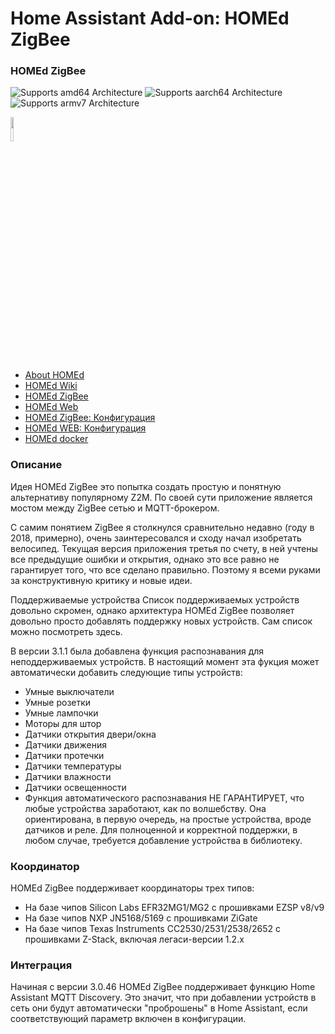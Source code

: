# Home Assistant Add-on: HOMEd ZigBee

### HOMEd ZigBee

![Supports amd64 Architecture][amd64-shield]
![Supports aarch64 Architecture][aarch64-shield]
![Supports armv7 Architecture][armv7-shield]


[amd64-shield]: https://img.shields.io/badge/amd64-yes-green.svg
[aarch64-shield]: https://img.shields.io/badge/aarch64-yes-green.svg
[armv7-shield]: https://img.shields.io/badge/armv7-yes-green.svg


<img src="https://github.com/DivanX10/Home-Assistant-Add-on-Homed/assets/64090632/bb259858-aa2e-4b79-a819-c50f830c1eea" width=10%>

* [About HOMEd](https://wiki.homed.dev/page/ZigBee)
* [HOMEd Wiki](https://wiki.homed.dev/page/HOMEd)
* [HOMEd ZigBee](https://github.com/u236/homed-service-zigbee)
* [HOMEd Web](https://github.com/u236/homed-service-web/tree/master)
* [HOMEd ZigBee: Конфигурация](https://wiki.homed.dev/page/ZigBee/Configuration)
* [HOMEd WEB: Конфигурация](https://github.com/u236/homed-service-web/blob/master/deploy/data/etc/homed/homed-web.conf)
* [HOMEd docker](https://wiki.homed.dev/page/ZigBee/Installation/Docker)


### Описание
Идея HOMEd ZigBee это попытка создать простую и понятную альтернативу популярному Z2M. По своей сути приложение является мостом между ZigBee сетью и MQTT-брокером.

С самим понятием ZigBee я столкнулся сравнительно недавно (году в 2018, примерно), очень заинтересовался и сходу начал изобретать велосипед. Текущая версия приложения третья по счету, в ней учтены все предыдущие ошибки и открытия, однако это все равно не гарантирует того, что все сделано правильно. Поэтому я всеми руками за конструктивную критику и новые идеи.

Поддерживаемые устройства
Список поддерживаемых устройств довольно скромен, однако архитектура HOMEd ZigBee позволяет довольно просто добавлять поддержку новых устройств. Сам список можно посмотреть здесь.

В версии 3.1.1 была добавлена функция распознавания для неподдерживаемых устройств. В настоящий момент эта фукция может автоматически добавить следующие типы устройств:

* Умные выключатели
* Умные розетки
* Умные лампочки
* Моторы для штор
* Датчики открытия двери/окна
* Датчики движения
* Датчики протечки
* Датчики температуры
* Датчики влажности
* Датчики освещенности
* Функция автоматического распознавания НЕ ГАРАНТИРУЕТ, что любые устройства заработают, как по волшебству. Она ориентирована, в первую очередь, на простые устройства, вроде датчиков и реле. Для полноценной и корректной поддержки, в любом случае, требуется добавление устройства в библиотеку.

### Координатор
HOMEd ZigBee поддерживает координаторы трех типов:
* На базе чипов Silicon Labs EFR32MG1/MG2 c прошивками EZSP v8/v9
* На базе чипов NXP JN5168/5169 с прошивками ZiGate
* На базе чипов Texas Instruments CC2530/2531/2538/2652 с прошивками Z-Stack, включая легаси-версии 1.2.x

### Интеграция
Начиная с версии 3.0.46 HOMEd ZigBee поддерживает функцию Home Assistant MQTT Discovery. Это значит, что при добавлении устройств в сеть они будут автоматически "проброшены" в Home Assistant, если соответствующий параметр включен в конфигурации.



